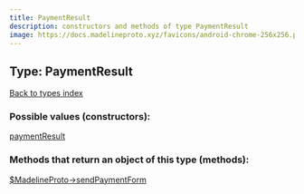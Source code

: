 ```yaml
---
title: PaymentResult
description: constructors and methods of type PaymentResult
image: https://docs.madelineproto.xyz/favicons/android-chrome-256x256.png
---
```

## Type: PaymentResult  
[Back to types index](index.md)



### Possible values (constructors):

[paymentResult](../constructors/paymentResult.md)  



### Methods that return an object of this type (methods):

[$MadelineProto->sendPaymentForm](../methods/sendPaymentForm.md)  



